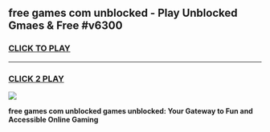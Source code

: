 
## free games com unblocked - Play Unblocked Gmaes & Free #v6300
<h3>
<a href="https://premium.freeplayer.one?title=free_games_com_unblocked&ref=01M">CLICK TO PLAY</a></h3>
<hr>

<h3>
<a href="https://premium.freeplayer.one?title=free_games_com_unblocked&ref=01M">CLICK 2 PLAY</a>
  
</h3>

<a href="https://premium.freeplayer.one?title=free_games_com_unblocked&ref=01M"><img src="https://clearcache.store/games.png"></a>


**free games com unblocked games unblocked: Your Gateway to Fun and Accessible Online Gaming**

